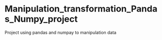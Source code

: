 # Manipulation_transformation_Pandas_Numpy_project
Project using pandas and numpay to manipulation data

